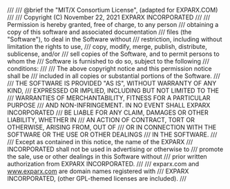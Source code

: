 ///
/// @brief the "MIT/X Consortium License", (adapted for EXPARX.COM)
///
/// Copyright (C) November 22, 2021 EXPARX INCORPORATED
///
/// Permission is hereby  granted,  free of charge,  to  any  person
/// obtaining a copy of this software and  associated  documentation
/// files   (the  "Software"),  to deal  in   the  Software  without
/// restriction, including  without  limitation the rights  to  use,
/// copy,  modify, merge,  publish,  distribute,  sublicense, and/or
/// sell copies of the  Software, and to permit persons  to whom the
/// Software  is  furnished to  do  so,  subject  to  the  following
/// conditions:
///
/// The above copyright notice and  this permission  notice shall be
/// included in all copies or  substantial portions of the Software.
///
/// THE SOFTWARE IS  PROVIDED "AS IS", WITHOUT WARRANTY OF ANY KIND,
/// EXPRESSED  OR   IMPLIED,  INCLUDING   BUT  NOT  LIMITED  TO  THE
/// WARRANTIES OF MERCHANTABILITY, FITNESS FOR A  PARTICULAR PURPOSE
/// AND NON-INFRINGEMENT.  IN  NO  EVENT  SHALL EXPARX  INCORPORATED
/// BE LIABLE FOR ANY CLAIM, DAMAGES OR OTHER LIABILITY, WHETHER  IN
/// AN ACTION OF CONTRACT, TORT OR OTHERWISE, ARISING  FROM, OUT  OF
/// OR IN CONNECTION WITH THE SOFTWARE OR THE USE OR  OTHER DEALINGS
/// IN THE SOFTWARE.
///
/// Except  as  contained  in this  notice, the  name of  the EXPARX
/// INCORPORATED shall not  be used in  advertising or  otherwise to
/// promote the sale, use or other dealings in this Software without
/// prior written authorization from EXPARX INCORPORATED.
///
/// exparx.com and www.exparx.com  are domain names  registered with
/// EXPARX INCORPORATED, (other GPL-themed licenses are included).
///

